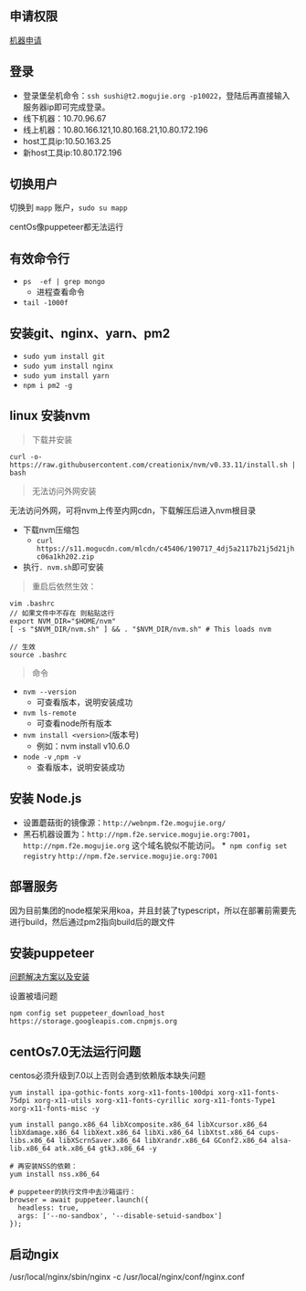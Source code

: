 ## 申请权限

[机器申请](http://mops.mogujie.org/dops/index#/product?id=6211&name=%E5%86%85%E5%AE%B9%E6%8A%80%E6%9C%AF&tag=0&_k=out1dg)

## 登录

* 登录堡垒机命令：`ssh sushi@t2.mogujie.org -p10022`，登陆后再直接输入服务器ip即可完成登录。
* 线下机器：10.70.96.67
* 线上机器：10.80.166.121,10.80.168.21,10.80.172.196
* host工具ip:10.50.163.25
* 新host工具ip:10.80.172.196


## 切换用户
切换到 `mapp` 账户，`sudo su mapp`

centOs像puppeteer都无法运行

## 有效命令行

* `ps  -ef | grep mongo`
    * 进程查看命令
* `tail -1000f`

## 安装git、nginx、yarn、pm2

* `sudo yum install git`
* `sudo yum install nginx`
* `sudo yum install yarn`
* `npm i pm2 -g`

## linux 安装nvm

> 下载并安装

```
curl -o- https://raw.githubusercontent.com/creationix/nvm/v0.33.11/install.sh | bash
```

> 无法访问外网安装

无法访问外网，可将nvm上传至内网cdn，下载解压后进入nvm根目录

* 下载nvm压缩包
    * `curl https://s11.mogucdn.com/mlcdn/c45406/190717_4dj5a2117b21j5d21jhc06a1kh202.zip`
* 执行`. nvm.sh`即可安装

> 重启后依然生效：

```
vim .bashrc
// 如果文件中不存在 则粘贴这行
export NVM_DIR="$HOME/nvm"
[ -s "$NVM_DIR/nvm.sh" ] && . "$NVM_DIR/nvm.sh" # This loads nvm

// 生效
source .bashrc
```

> 命令

* `nvm --version`
    *  可查看版本，说明安装成功
* `nvm ls-remote`
    * 可查看node所有版本
* `nvm install <version>`(版本号) 
    * 例如：nvm install v10.6.0
* `node -v` ,`npm -v` 
    * 查看版本，说明安装成功


## 安装 Node.js

* 设置蘑菇街的镜像源：`http://webnpm.f2e.mogujie.org/`
* 黑石机器设置为：`http://npm.f2e.service.mogujie.org:7001`，`http://npm.f2e.mogujie.org` 这个域名貌似不能访问。
*` npm config set registry` `http://npm.f2e.service.mogujie.org:7001`


## 部署服务

因为目前集团的node框架采用koa，并且封装了typescript，所以在部署前需要先进行build，然后通过pm2指向build后的跟文件


## 安装puppeteer

[问题解决方案以及安装](https://luodao.me/post/puppeteer-pakeng.html)

设置被墙问题

```
npm config set puppeteer_download_host https://storage.googleapis.com.cnpmjs.org
```

## centOs7.0无法运行问题

centos必须升级到7.0以上否则会遇到依赖版本缺失问题

```
yum install ipa-gothic-fonts xorg-x11-fonts-100dpi xorg-x11-fonts-75dpi xorg-x11-utils xorg-x11-fonts-cyrillic xorg-x11-fonts-Type1 xorg-x11-fonts-misc -y

yum install pango.x86_64 libXcomposite.x86_64 libXcursor.x86_64 libXdamage.x86_64 libXext.x86_64 libXi.x86_64 libXtst.x86_64 cups-libs.x86_64 libXScrnSaver.x86_64 libXrandr.x86_64 GConf2.x86_64 alsa-lib.x86_64 atk.x86_64 gtk3.x86_64 -y

# 再安装NSS的依赖：
yum install nss.x86_64

# puppeteer的执行文件中去沙箱运行：
browser = await puppeteer.launch({
  headless: true,
  args: ['--no-sandbox', '--disable-setuid-sandbox']
});
```

## 启动ngix

/usr/local/nginx/sbin/nginx -c /usr/local/nginx/conf/nginx.conf

